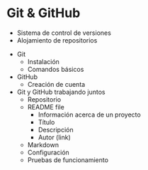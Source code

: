 # Git & GitHub

- Sistema de control de versiones
- Alojamiento de repositorios
* Git
  - Instalación
  - Comandos básicos
* GitHub
  - Creación de cuenta
* Git y GitHub trabajando juntos
  - Repositorio
  - README file
    - Información acerca de un proyecto
    - Título
    - Descripción
    - Autor (link)
  - Markdown
  - Configuración
  - Pruebas de funcionamiento
